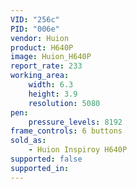 ```yaml
---
VID: "256c"
PID: "006e"
vendor: Huion
product: H640P
image: Huion_H640P
report_rate: 233
working_area:
    width: 6.3
    height: 3.9
    resolution: 5080
pen:
    pressure_levels: 8192
frame_controls: 6 buttons
sold_as:
    - Huion Inspiroy H640P
supported: false
supported_in:
---
```

